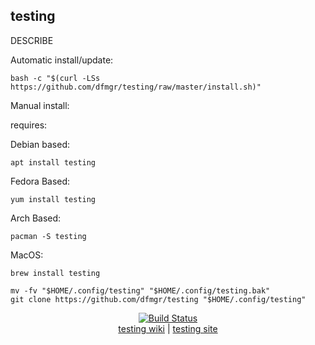 ## testing  
  
DESCRIBE  
  
Automatic install/update:

```shell
bash -c "$(curl -LSs https://github.com/dfmgr/testing/raw/master/install.sh)"
```

Manual install:
  
requires:

Debian based:

```shell
apt install testing
```  

Fedora Based:

```shell
yum install testing
```  

Arch Based:

```shell
pacman -S testing
```  

MacOS:  

```shell
brew install testing
```
  
```shell
mv -fv "$HOME/.config/testing" "$HOME/.config/testing.bak"
git clone https://github.com/dfmgr/testing "$HOME/.config/testing"
```
  
<p align=center>
   <a href="https://travis-ci.com/github/dfmgr/testing" target="_blank" rel="noopener noreferrer">
     <img src="https://travis-ci.com/dfmgr/testing.svg?branch=master" alt="Build Status"></a><br />
  <a href="https://wiki.archlinux.org/index.php/testing" target="_blank" rel="noopener noreferrer">testing wiki</a>  |  
  <a href="testing" target="_blank" rel="noopener noreferrer">testing site</a>
</p>  
